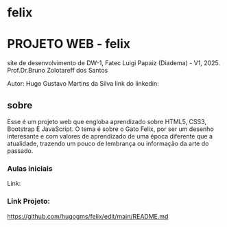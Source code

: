 # felix
# PROJETO WEB - felix
site de desenvolvimento de DW-1, Fatec Luigi Papaiz (Diadema) - V1, 2025.
Prof.Dr.Bruno Zolotareff dos Santos

Autor: Hugo Gustavo Martins da Silva
link do linkedin:

## sobre

Esse é um projeto web que engloba aprendizado sobre HTML5, CSS3, Bootstrap E JavaScript. O tema é sobre o Gato Felix, por ser um desenho interesante e com valores de aprendizado de uma época diferente que a atualidade, trazendo um pouco de lembrança ou informação da arte do passado.

### Aulas iniciais
Link: 

### Link Projeto:
https://github.com/hugogms/felix/edit/main/README.md
